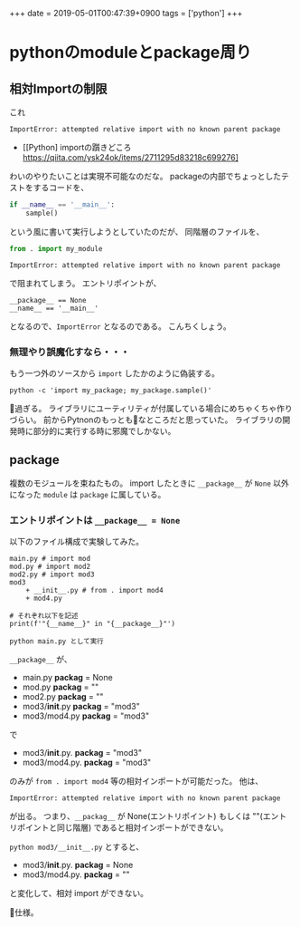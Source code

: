 +++
date = 2019-05-01T00:47:39+0900
tags = ['python']
+++

# pythonのmoduleとpackage周り

## 相対Importの制限

これ

```
ImportError: attempted relative import with no known parent package
```

* [[Python] importの躓きどころ https://qiita.com/ysk24ok/items/2711295d83218c699276]

わいのやりたいことは実現不可能なのだな。
packageの内部でちょっとしたテストをするコードを、

```python
if __name__ == '__main__':
    sample()
```

という風に書いて実行しようとしていたのだが、
同階層のファイルを、

```python
from . import my_module
```

```
ImportError: attempted relative import with no known parent package
```

で阻まれてしまう。
エントリポイントが、

```
__package__ == None
__name__ == '__main__'
```

となるので、`ImportError` となるのである。
こんちくしょう。

### 無理やり誤魔化すなら・・・

もう一つ外のソースから `import` したかのように偽装する。

```
python -c 'import my_package; my_package.sample()'
```

💩過ぎる。
ライブラリにユーティリティが付属している場合にめちゃくちゃ作りづらい。
前からPytnonのもっとも💩なところだと思っていた。
ライブラリの開発時に部分的に実行する時に邪魔でしかない。

## package

複数のモジュールを束ねたもの。
import したときに `__package__` が `None` 以外になった `module` は `package` に属している。

### エントリポイントは `__package__ = None`

以下のファイル構成で実験してみた。

```
main.py # import mod
mod.py # import mod2
mod2.py # import mod3
mod3
    + __init__.py # from . import mod4
    + mod4.py

# それぞれ以下を記述
print(f'"{__name__}" in "{__package__}"')

python main.py として実行
```

`__package__` が、

* main.py __packag__ = None
* mod.py __packag__ = ""
* mod2.py __packag__ = ""
* mod3/__init__.py __packag__ = "mod3"
* mod3/mod4.py __packag__ = "mod3"

で

* mod3/__init__.py. __packag__ = "mod3"
* mod3/mod4.py. __packag__ = "mod3"

のみが `from . import mod4` 等の相対インポートが可能だった。
他は、

```
ImportError: attempted relative import with no known parent package
```

が出る。
つまり、`__packag__` が None(エントリポイント) もしくは ""(エントリポイントと同じ階層) であると相対インポートができない。

`python mod3/__init__.py` とすると、

* mod3/__init__.py. __packag__ = None
* mod3/mod4.py. __packag__ = ""

と変化して、相対 import ができない。

💩仕様。

